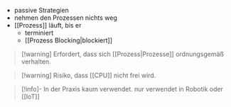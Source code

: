 - passive Strategien
- nehmen den Prozessen nichts weg
- [[Prozess]] läuft, bis er
	- terminiert
	- [[Prozess Blocking|blockiert]]

> [!warning] Erfordert, dass sich [[Prozess|Prozesse]] ordnungsgemäß verhalten.

> [!warning] Risiko, dass [[CPU]] nicht frei wird.

> [!info]- In der Praxis kaum verwendet.
> nur verwendet in Robotik oder [[IoT]]